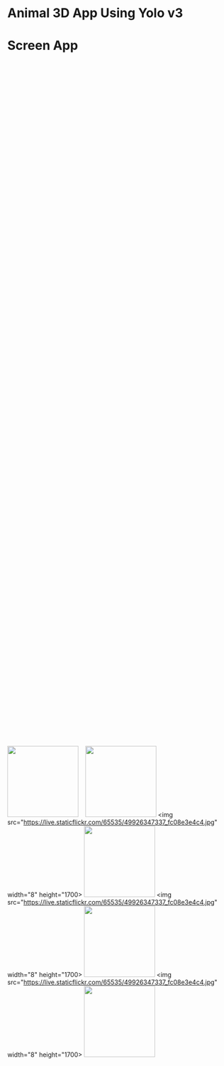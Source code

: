 # Animal 3D App Using Yolo v3

# Screen App

<img 
src="https://live.staticflickr.com/65535/49926014986_3c5ca235b1.jpg" width="160"> <img src="https://live.staticflickr.com/65535/49926347337_fc08e3e4c4.jpg" width="8" height="1700" > <img 
src="https://live.staticflickr.com/65535/49925495318_dcd66fb4db.jpg" width="160"> <img src="https://live.staticflickr.com/65535/49926347337_fc08e3e4c4.jpg" width="8" height="1700> <img 
src="https://live.staticflickr.com/65535/49925494753_6ae47fe3e5.jpg" width="160"> <img src="https://live.staticflickr.com/65535/49926347337_fc08e3e4c4.jpg" width="8" height="1700> <img 
src="https://live.staticflickr.com/65535/49925493968_95d66475b5.jpg" width="160"> <img src="https://live.staticflickr.com/65535/49926347337_fc08e3e4c4.jpg" width="8" height="1700> <img 
src="https://live.staticflickr.com/65535/49926007951_2afa5a5517.jpg" width="160">


